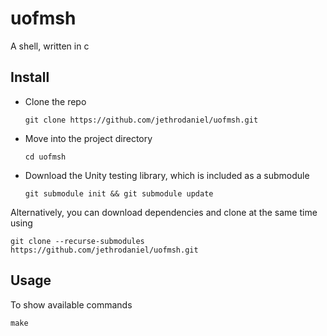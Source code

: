 # uofmsh

A shell, written in c

## Install

* Clone the repo
     ```
     git clone https://github.com/jethrodaniel/uofmsh.git
     ```

* Move into the project directory
     ```
     cd uofmsh
     ```

* Download the Unity testing library, which is included as a submodule
     ```
     git submodule init && git submodule update
     ```

Alternatively, you can download dependencies and clone at the same time using
```
git clone --recurse-submodules https://github.com/jethrodaniel/uofmsh.git
```

## Usage

To show available commands
```
make
```
